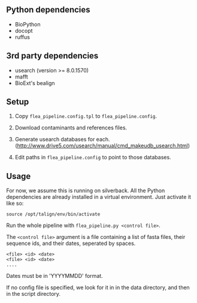 Python dependencies
-------------------
- BioPython
- docopt
- ruffus


3rd party dependencies
----------------------
- usearch (version >= 8.0.1570)
- mafft
- BioExt's bealign


Setup
-----
1. Copy `flea_pipeline.config.tpl` to `flea_pipeline.config`.

2. Download contaminants and references files.

3. Generate usearch databases for each. (http://www.drive5.com/usearch/manual/cmd_makeudb_usearch.html)

4. Edit paths in `flea_pipeline.config` to point to those databases.


Usage
-----
For now, we assume this is running on silverback. All the Python
dependencies are already installed in a virtual environment. Just
activate it like so:

`source /opt/talign/env/bin/activate`

Run the whole pipeline with `flea_pipeline.py <control file>`.

The `<control file>` argument is a file containing a list of fasta
files, their sequence ids, and their dates, seperated by spaces.

    <file> <id> <date>
    <file> <id> <date>
    ....

Dates must be in 'YYYYMMDD' format.

If no config file is specified, we look for it in in the data
directory, and then in the script directory.
